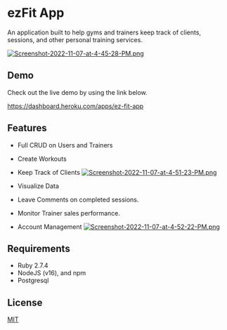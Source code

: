 
# ezFit App
An application built to help gyms and trainers keep track of clients, sessions, and other personal training services.

[![Screenshot-2022-11-07-at-4-45-28-PM.png](https://i.postimg.cc/fR7CqWTT/Screenshot-2022-11-07-at-4-45-28-PM.png)](https://postimg.cc/VJ6Xd8C3)


## Demo

Check out the live demo by using the link below.

https://dashboard.heroku.com/apps/ez-fit-app


## Features

- Full CRUD on Users and Trainers
- Create Workouts
- Keep Track of Clients
[![Screenshot-2022-11-07-at-4-51-23-PM.png](https://i.postimg.cc/sg1S7VQN/Screenshot-2022-11-07-at-4-51-23-PM.png)](https://postimg.cc/cvyrNGcR)

- Visualize Data
- Leave Comments on completed sessions. 
- Monitor Trainer sales performance. 


- Account Management
[![Screenshot-2022-11-07-at-4-52-22-PM.png](https://i.postimg.cc/Kzhg6B96/Screenshot-2022-11-07-at-4-52-22-PM.png)](https://postimg.cc/CZJ1DBp7)


## Requirements

- Ruby 2.7.4
- NodeJS (v16), and npm
- Postgresql

## License

[MIT](https://choosealicense.com/licenses/mit/)

